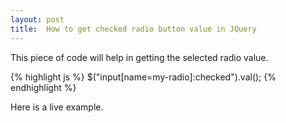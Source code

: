 ```yaml
---
layout: post
title:  How to get checked radio button value in JQuery
---
```


This piece of code will help in getting the selected radio value.

{% highlight js %}
$("input[name=my-radio]:checked").val();
{% endhighlight %}

Here is a live example. 
<script async src="//jsfiddle.net/amiya/uujrt8at/embed/js,html,result/"></script>